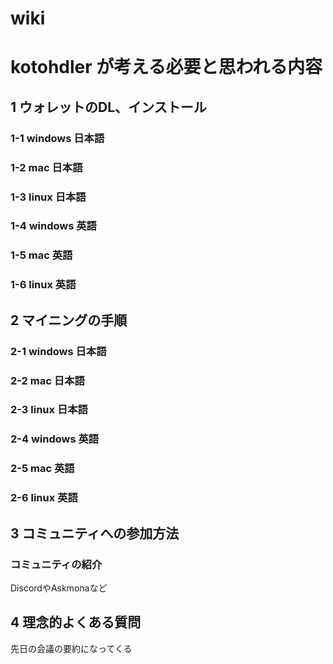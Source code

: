 # wiki





# kotohdler が考える必要と思われる内容
## 1 ウォレットのDL、インストール
### 1-1 windows 日本語
### 1-2 mac 日本語
### 1-3 linux 日本語
### 1-4 windows 英語
### 1-5 mac 英語
### 1-6 linux 英語

## 2 マイニングの手順
### 2-1 windows 日本語
### 2-2 mac 日本語
### 2-3 linux 日本語
### 2-4 windows 英語
### 2-5 mac 英語
### 2-6 linux 英語

## 3 コミュニティへの参加方法
### コミュニティの紹介
DiscordやAskmonaなど

## 4 理念的よくある質問
先日の会議の要約になってくる
